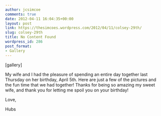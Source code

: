 ```yaml
---
author: jcsimcoe
comments: true
date: 2012-04-11 16:04:35+00:00
layout: post
link: https://thesimcoes.wordpress.com/2012/04/11/colsey-29th/
slug: colsey-29th
title: No Content Found
wordpress_id: 286
post_format:
- Gallery
---
```


[gallery]


My wife and I had the pleasure of spending an entire day together last Thursday on her birthday, April 5th. Here are just a few of the pictures and the fun time that we had together! Thanks for being so amazing my sweet wife, and thank you for letting me spoil you on your birthday!




Love,




Hubs
